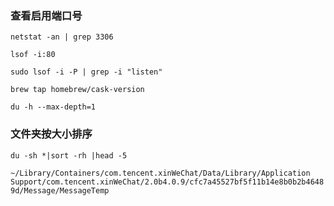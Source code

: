 ### 查看启用端口号
`netstat -an | grep 3306`

`lsof -i:80`

`sudo lsof -i -P | grep -i "listen"`

`brew tap homebrew/cask-version`


`du -h --max-depth=1`

### 文件夹按大小排序
`du -sh *|sort -rh |head -5`

`~/Library/Containers/com.tencent.xinWeChat/Data/Library/Application Support/com.tencent.xinWeChat/2.0b4.0.9/cfc7a45527bf5f11b14e8b0b2b46489d/Message/MessageTemp`
